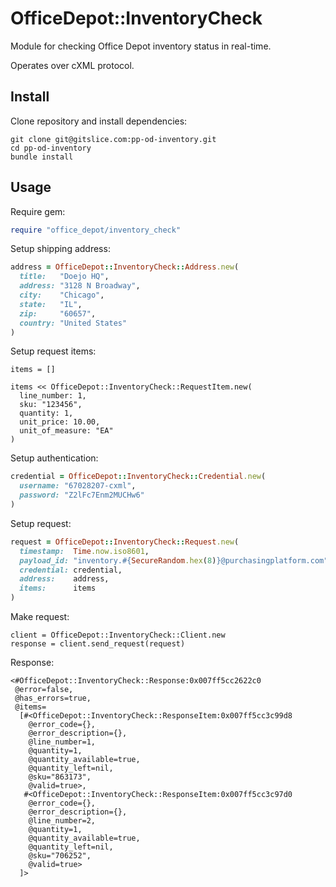 # OfficeDepot::InventoryCheck

Module for checking Office Depot inventory status in real-time. 

Operates over cXML protocol.

## Install

Clone repository and install dependencies:

```
git clone git@gitslice.com:pp-od-inventory.git
cd pp-od-inventory
bundle install
```

##  Usage

Require gem:

```ruby
require "office_depot/inventory_check"
```

Setup shipping address:

```ruby
address = OfficeDepot::InventoryCheck::Address.new(
  title:   "Doejo HQ",
  address: "3128 N Broadway",
  city:    "Chicago",
  state:   "IL",
  zip:     "60657",
  country: "United States"
)
```

Setup request items:

```
items = []

items << OfficeDepot::InventoryCheck::RequestItem.new(
  line_number: 1,
  sku: "123456",
  quantity: 1,
  unit_price: 10.00,
  unit_of_measure: "EA"
)
```

Setup authentication:

```ruby
credential = OfficeDepot::InventoryCheck::Credential.new(
  username: "67028207-cxml",
  password: "Z2lFc7Enm2MUCHw6"
)
```

Setup request:

```ruby
request = OfficeDepot::InventoryCheck::Request.new(
  timestamp:  Time.now.iso8601,
  payload_id: "inventory.#{SecureRandom.hex(8)}@purchasingplatform.com",
  credential: credential,
  address:    address,
  items:      items
)
```

Make request:

```
client = OfficeDepot::InventoryCheck::Client.new
response = client.send_request(request)
```

Response:

    <#OfficeDepot::InventoryCheck::Response:0x007ff5cc2622c0
     @error=false,
     @has_errors=true,
     @items=
      [#<OfficeDepot::InventoryCheck::ResponseItem:0x007ff5cc3c99d8
        @error_code={},
        @error_description={},
        @line_number=1,
        @quantity=1,
        @quantity_available=true,
        @quantity_left=nil,
        @sku="863173",
        @valid=true>,
       #<OfficeDepot::InventoryCheck::ResponseItem:0x007ff5cc3c97d0
        @error_code={},
        @error_description={},
        @line_number=2,
        @quantity=1,
        @quantity_available=true,
        @quantity_left=nil,
        @sku="706252",
        @valid=true>
      ]>